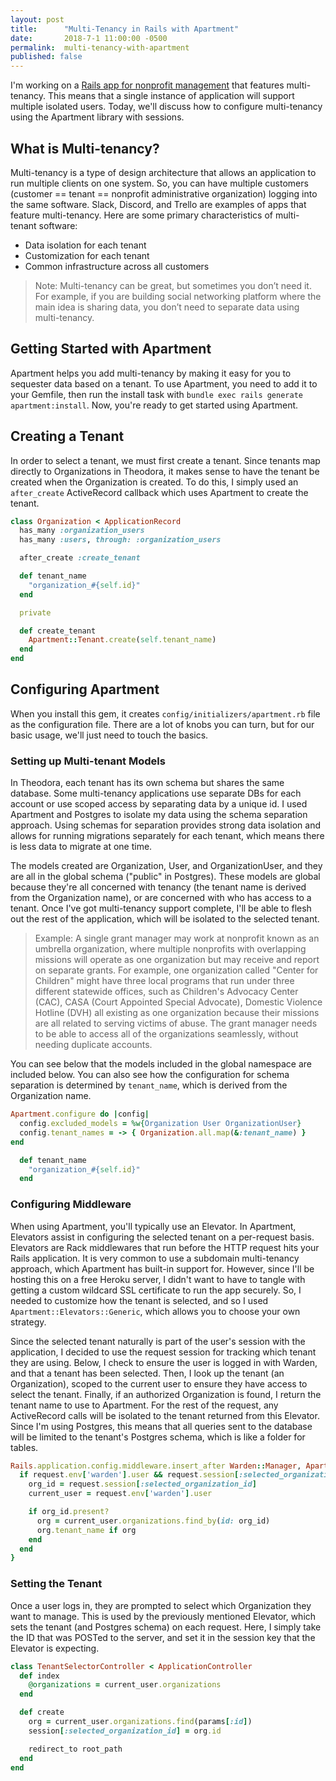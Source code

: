```yaml
---
layout: post
title:      "Multi-Tenancy in Rails with Apartment"
date:       2018-7-1 11:00:00 -0500
permalink:  multi-tenancy-with-apartment
published: false
---
```


I'm working on a [Rails app for nonprofit management](https://codehannah.nyc/theodora) that features multi-tenancy. This means that a single instance of application will support multiple isolated users. Today, we'll discuss how to configure multi-tenancy using the Apartment library with sessions.

## What is Multi-tenancy?

Multi-tenancy is a type of design architecture that allows an application to run multiple clients on one system. So, you can have multiple customers (customer == tenant == nonprofit administrative organization) logging into the same software. Slack, Discord, and Trello are examples of apps that feature multi-tenancy. Here are some primary characteristics of multi-tenant software:

* Data isolation for each tenant
* Customization for each tenant
* Common infrastructure across all customers


> Note: Multi-tenancy can be great, but sometimes you don’t need it. For example, if you are building social networking platform where the main idea is sharing data, you don’t need to separate data using multi-tenancy.


## Getting Started with Apartment

Apartment helps you add multi-tenancy by making it easy for you to sequester data based on a tenant. To use Apartment, you need to add it to your Gemfile, then run the install task with `bundle exec rails generate apartment:install`. Now, you're ready to get started using Apartment.

## Creating a Tenant

In order to select a tenant, we must first create a tenant. Since tenants map directly to Organizations in Theodora, it makes sense to have the tenant be created when the Organization is created. To do this, I simply used an `after_create` ActiveRecord callback which uses Apartment to create the tenant.

```ruby
class Organization < ApplicationRecord
  has_many :organization_users
  has_many :users, through: :organization_users

  after_create :create_tenant

  def tenant_name
    "organization_#{self.id}"
  end

  private

  def create_tenant
    Apartment::Tenant.create(self.tenant_name)
  end
end
```

## Configuring Apartment

When you install this gem, it creates `config/initializers/apartment.rb` file as the configuration file. There are a lot of knobs you can turn, but for our basic usage, we'll just need to touch the basics.

### Setting up Multi-tenant Models

In Theodora, each tenant has its own schema but shares the same database. Some multi-tenancy applications use separate DBs for each account or use scoped access by separating data by a unique id. I used Apartment and Postgres to isolate my data using the schema separation approach. Using schemas for separation provides strong data isolation and allows for running migrations separately for each tenant, which means there is less data to migrate at one time.

The models created are Organization, User, and OrganizationUser, and they are all in the global schema ("public" in Postgres). These models are global because they're all concerned with tenancy (the tenant name is derived from the Organization name), or are concerned with who has access to a tenant. Once I've got multi-tenancy support complete, I'll be able to flesh out the rest of the application, which will be isolated to the selected tenant.

>Example: A single grant manager may work at nonprofit known as an umbrella organization, where multiple nonprofits with overlapping missions will operate as one organization but may receive and report on separate grants. For example, one organization called "Center for Children" might have three local programs that run under three different statewide offices, such as Children's Advocacy Center (CAC), CASA (Court Appointed Special Advocate), Domestic Violence Hotline (DVH) all existing as one organization because their missions are all related to serving victims of abuse. The grant manager needs to be able to access all of the organizations seamlessly, without needing duplicate accounts.

You can see below that the models included in the global namespace are included below. You can also see how the configuration for schema separation is determined by `tenant_name`, which is derived from the Organization name. 

```ruby 
Apartment.configure do |config|
  config.excluded_models = %w{Organization User OrganizationUser}
  config.tenant_names = -> { Organization.all.map(&:tenant_name) }
end
```

```ruby
  def tenant_name
    "organization_#{self.id}"
  end
```

### Configuring Middleware

When using Apartment, you'll typically use an Elevator. In Apartment, Elevators assist in configuring the selected tenant on
a per-request basis. Elevators are Rack middlewares that run before the HTTP request hits your Rails application. It is very common
to use a subdomain multi-tenancy approach, which Apartment has built-in support for. However, since I'll be hosting this on a free
Heroku server, I didn't want to have to tangle with getting a custom wildcard SSL certificate to run the app securely. So, I needed to
customize how the tenant is selected, and so I used `Apartment::Elevators::Generic`, which allows you to choose your own strategy.

Since the selected tenant naturally is part of the user's session with the application, I decided to use the request session for tracking
which tenant they are using. Below, I check to ensure the user is logged in with Warden, and that a tenant has been selected. Then, I
look up the tenant (an Organization), scoped to the current user to ensure they have access to select the tenant. Finally, if an authorized
Organization is found, I return the tenant name to use to Apartment. For the rest of the request, any ActiveRecord calls will be isolated to
the tenant returned from this Elevator. Since I'm using Postgres, this means that all queries sent to the database will be limited to the tenant's Postgres schema, which is like a folder for tables.

```ruby
Rails.application.config.middleware.insert_after Warden::Manager, Apartment::Elevators::Generic, -> (request) { 
  if request.env['warden'].user && request.session[:selected_organization_id]
    org_id = request.session[:selected_organization_id]
    current_user = request.env['warden'].user

    if org_id.present?
      org = current_user.organizations.find_by(id: org_id)
      org.tenant_name if org
    end
  end
}
```

### Setting the Tenant

Once a user logs in, they are prompted to select which Organization they want to manage. This is used by the previously mentioned Elevator,
which sets the tenant (and Postgres schema) on each request. Here, I simply take the ID that was POSTed to the server, and set it in the
session key that the Elevator is expecting.

```ruby
class TenantSelectorController < ApplicationController
  def index
    @organizations = current_user.organizations
  end

  def create
    org = current_user.organizations.find(params[:id])
    session[:selected_organization_id] = org.id

    redirect_to root_path
  end
end
```

